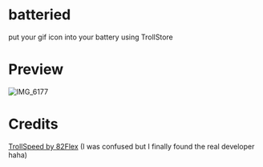# batteried
put your gif icon into your battery using TrollStore

# Preview
![IMG_6177](https://github.com/user-attachments/assets/c9142503-0746-48d5-ac43-a6f8c0251198)

# Credits
[TrollSpeed by 82Flex](https://github.com/Lessica/TrollSpeed)
(I was confused but I finally found the real developer haha)

